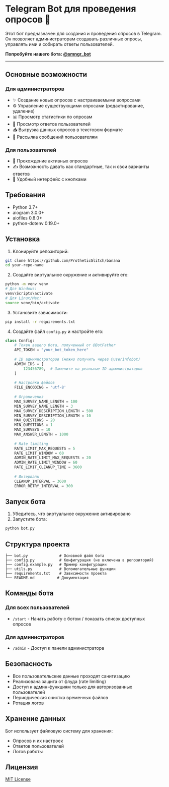 # Telegram Bot для проведения опросов 🤖

Этот бот предназначен для создания и проведения опросов в Telegram. Он позволяет администраторам создавать различные опросы, управлять ими и собирать ответы пользователей.

**Попробуйте нашего бота: [@smngr_bot](https://t.me/smngr_bot)**

---

## Основные возможности

### Для администраторов
- ✨ Создание новых опросов с настраиваемыми вопросами
- ⚙️ Управление существующими опросами (редактирование, удаление)
- 📊 Просмотр статистики по опросам
- 👥 Просмотр ответов пользователей
- 📥 Выгрузка данных опросов в текстовом формате
- 📢 Рассылка сообщений пользователям

### Для пользователей
- 📝 Прохождение активных опросов
- ✍️ Возможность давать как стандартные, так и свои варианты ответов
- 🔄 Удобный интерфейс с кнопками

## Требования

- Python 3.7+
- aiogram 3.0.0+
- aiofiles 0.8.0+
- python-dotenv 0.19.0+

## Установка

1. Клонируйте репозиторий:
```bash
git clone https://github.com/ProtheticGlitch/banana
cd your-repo-name
```

2. Создайте виртуальное окружение и активируйте его:
```bash
python -m venv venv
# Для Windows:
venv\Scripts\activate
# Для Linux/Mac:
source venv/bin/activate
```

3. Установите зависимости:
```bash
pip install -r requirements.txt
```

4. Создайте файл `config.py` и настройте его:
```python
class Config:
    # Токен вашего бота, полученный от @BotFather
    API_TOKEN = "your_bot_token_here"
    
    # ID администраторов (можно получить через @userinfobot)
    ADMIN_IDS = [
        123456789,  # Замените на реальные ID администраторов
    ]
    
    # Настройки файлов
    FILE_ENCODING = 'utf-8'
    
    # Ограничения
    MAX_SURVEY_NAME_LENGTH = 100
    MIN_SURVEY_NAME_LENGTH = 3
    MAX_SURVEY_DESCRIPTION_LENGTH = 500
    MIN_SURVEY_DESCRIPTION_LENGTH = 10
    MAX_QUESTIONS = 20
    MIN_QUESTIONS = 1
    MAX_SURVEYS = 10
    MAX_ANSWER_LENGTH = 1000
    
    # Rate limiting
    RATE_LIMIT_MAX_REQUESTS = 5
    RATE_LIMIT_WINDOW = 60
    ADMIN_RATE_LIMIT_MAX_REQUESTS = 20
    ADMIN_RATE_LIMIT_WINDOW = 60
    RATE_LIMIT_CLEANUP_TIME = 3600
    
    # Интервалы
    CLEANUP_INTERVAL = 3600
    ERROR_RETRY_INTERVAL = 300
```

## Запуск бота

1. Убедитесь, что виртуальное окружение активировано
2. Запустите бота:
```bash
python bot.py
```

## Структура проекта

```
├── bot.py              # Основной файл бота
├── config.py           # Конфигурация (не включена в репозиторий)
├── config.example.py   # Пример конфигурации
├── utils.py            # Вспомогательные функции
├── requirements.txt    # Зависимости проекта
└── README.md          # Документация
```

## Команды бота

### Для всех пользователей
- `/start` - Начать работу с ботом / показать список доступных опросов

### Для администраторов
- `/admin` - Доступ к панели администратора

## Безопасность

- Все пользовательские данные проходят санитизацию
- Реализована защита от флуда (rate limiting)
- Доступ к админ-функциям только для авторизованных пользователей
- Периодическая очистка временных файлов
- Ротация логов

## Хранение данных

Бот использует файловую систему для хранения:
- Опросов и их настроек
- Ответов пользователей
- Логов работы

## Лицензия

[MIT License](LICENSE)
